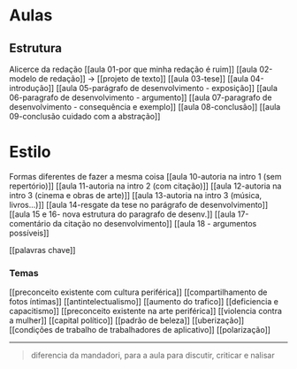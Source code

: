 # Aulas 
## Estrutura
Alicerce da redação 
[[aula 01-por que minha redação é ruim]]
[[aula 02-modelo de redação]] -> [[projeto de texto]]
[[aula 03-tese]]
[[aula 04-introdução]]
[[aula 05-parágrafo de desenvolvimento - exposição]]
[[aula 06-paragrafo de desenvolvimento - argumento]]
[[aula 07-paragrafo de desenvolvimento - consequência e exemplo]]
[[aula 08-conclusão]]
[[aula 09-conclusão cuidado com a abstração]]

# Estilo 
Formas diferentes de fazer a mesma coisa 
[[aula 10-autoria na intro 1 (sem repertório)]]
[[aula 11-autoria na intro 2 (com citação)]]
[[aula 12-autoria na intro 3 (cinema e obras de arte)]]
[[aula 13-autoria na intro 3 (música, livros...)]]
[[aula 14-resgate da tese no parágrafo de desenvolvimento]]
[[aula 15 e 16- nova estrutura do paragrafo de desenv.]]
[[aula 17-comentário da citação no desenvolvimento]]
[[aula 18 - argumentos possíveis]]

[[palavras chave]]
### Temas
[[preconceito existente com cultura periférica]]
[[compartilhamento de fotos íntimas]]
[[antintelectualismo]]
[[aumento do trafico]]
[[deficiencia e capacitismo]]
[[preconceito existente na arte periférica]]
[[violencia contra  a mulher]]
[[capital político]]
[[padrão de beleza]]
[[uberização]]
[[condições de trabalho de trabalhadores de aplicativo]]
[[polarização]]

---
> diferencia da mandadori, para a aula para discutir, criticar e nalisar 
